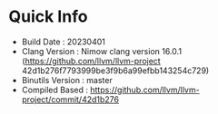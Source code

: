 # Quick Info
* Build Date : 20230401
* Clang Version : Nimow clang version 16.0.1 (https://github.com/llvm/llvm-project 42d1b276f7793999be3f9b6a99efbb143254c729)
* Binutils Version : master
* Compiled Based : https://github.com/llvm/llvm-project/commit/42d1b276

